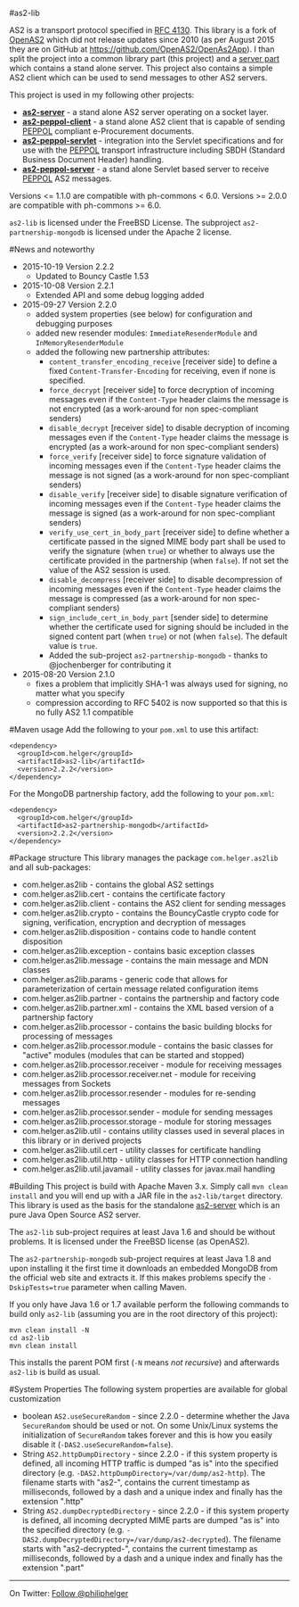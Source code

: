 #as2-lib

AS2 is a transport protocol specified in [RFC 4130](http://www.ietf.org/rfc/rfc4130.txt).
This library is a fork of [OpenAS2](http://sourceforge.net/projects/openas2/) which did not 
release updates since 2010 (as per August 2015 they are on GitHub at https://github.com/OpenAS2/OpenAs2App). I than split the project into a common library part (this project)
and a [server part](https://github.com/phax/as2-server) which contains a stand alone server. This project also contains a simple AS2 client which can be used to send messages to other AS2 servers.

This project is used in my following other projects:
  * **[as2-server](https://github.com/phax/as2-server)** - a stand alone AS2 server operating on a socket layer.
  * **[as2-peppol-client](https://github.com/phax/as2-peppol-client)** - a stand alone AS2 client that is capable of sending [PEPPOL](http://www.peppol.eu) compliant e-Procurement documents.
  * **[as2-peppol-servlet](https://github.com/phax/as2-peppol-servlet)** - integration into the Servlet specifications and for use with the [PEPPOL](http://www.peppol.eu) transport infrastructure including SBDH (Standard Business Document Header) handling.
  * **[as2-peppol-server](https://github.com/phax/as2-peppol-server)** - a stand alone Servlet based server to receive [PEPPOL](http://www.peppol.eu) AS2 messages.

Versions <= 1.1.0 are compatible with ph-commons < 6.0.
Versions >= 2.0.0 are compatible with ph-commons >= 6.0.

`as2-lib` is licensed under the FreeBSD License. The subproject `as2-partnership-mongodb` is licensed under the Apache 2 license. 

#News and noteworthy

  * 2015-10-19 Version 2.2.2
    * Updated to Bouncy Castle 1.53
  * 2015-10-08 Version 2.2.1
    * Extended API and some debug logging added
  * 2015-09-27 Version 2.2.0
    * added system properties (see below) for configuration and debugging purposes
    * added new resender modules: `ImmediateResenderModule` and `InMemoryResenderModule`
    * added the following new partnership attributes:
      * `content_transfer_encoding_receive` [receiver side] to define a fixed `Content-Transfer-Encoding` for receiving, even if none is specified.
      * `force_decrypt` [receiver side] to force decryption of incoming messages even if the `Content-Type` header claims the message is not encrypted (as a work-around for non spec-compliant senders)
      * `disable_decrypt` [receiver side] to disable decryption of incoming messages even if the `Content-Type` header claims the message is encrypted (as a work-around for non spec-compliant senders)
      * `force_verify` [receiver side] to force signature validation of incoming messages even if the `Content-Type` header claims the message is not signed (as a work-around for non spec-compliant senders)
      * `disable_verify` [receiver side] to disable signature verification of incoming messages even if the `Content-Type` header claims the message is signed (as a work-around for non spec-compliant senders)
      * `verify_use_cert_in_body_part` [receiver side] to define whether a certificate passed in the signed MIME body part shall be used to verify the signature (when `true`) or whether to always use the certificate provided in the partnership (when `false`). If not set the value of the AS2 session is used.
      * `disable_decompress` [receiver side] to disable decompression of incoming messages even if the `Content-Type` header claims the message is compressed (as a work-around for non spec-compliant senders)
      * `sign_include_cert_in_body_part` [sender side] to determine whether the certificate used for signing should be included in the signed content part (when `true`) or not (when `false`). The default value is `true`.
      * Added the sub-project `as2-partnership-mongodb` - thanks to @jochenberger for contributing it
  * 2015-08-20 Version 2.1.0
    * fixes a problem that implicitly SHA-1 was always used for signing, no matter what you specify
    * compression according to RFC 5402 is now supported so that this is no fully AS2 1.1 compatible

#Maven usage
Add the following to your `pom.xml` to use this artifact:
```
<dependency>
  <groupId>com.helger</groupId>
  <artifactId>as2-lib</artifactId>
  <version>2.2.2</version>
</dependency>
```

For the MongoDB partnership factory, add the following to your `pom.xml`:
```
<dependency>
  <groupId>com.helger</groupId>
  <artifactId>as2-partnership-mongodb</artifactId>
  <version>2.2.2</version>
</dependency>
```

#Package structure
This library manages the package `com.helger.as2lib` and all sub-packages:

  * com.helger.as2lib - contains the global AS2 settings
  * com.helger.as2lib.cert - contains the certificate factory
  * com.helger.as2lib.client - contains the AS2 client for sending messages
  * com.helger.as2lib.crypto - contains the BouncyCastle crypto code for signing, verification, encryption and decryption of messages
  * com.helger.as2lib.disposition - contains code to handle content disposition
  * com.helger.as2lib.exception - contains basic exception classes
  * com.helger.as2lib.message - contains the main message and MDN classes
  * com.helger.as2lib.params - generic code that allows for parameterization of certain message related configuration items
  * com.helger.as2lib.partner - contains the partnership and factory code
  * com.helger.as2lib.partner.xml - contains the XML based version of a partnership factory
  * com.helger.as2lib.processor - contains the basic building blocks for processing of messages
  * com.helger.as2lib.processor.module - contains the basic classes for "active" modules (modules that can be started and stopped)
  * com.helger.as2lib.processor.receiver - module for receiving messages
  * com.helger.as2lib.processor.receiver.net - module for receiving messages from Sockets
  * com.helger.as2lib.processor.resender - modules for re-sending messages
  * com.helger.as2lib.processor.sender - module for sending messages
  * com.helger.as2lib.processor.storage - module for storing messages
  * com.helger.as2lib.util - contains utility classes used in several places in this library or in derived projects
  * com.helger.as2lib.util.cert - utility classes for certificate handling
  * com.helger.as2lib.util.http - utility classes for HTTP connection handling
  * com.helger.as2lib.util.javamail - utility classes for javax.mail handling

#Building
This project is build with Apache Maven 3.x. Simply call `mvn clean install` and you will end up with a JAR file in the `as2-lib/target` directory. This library is used as the basis for the standalone [as2-server](https://github.com/phax/as2-server) which is an pure Java Open Source AS2 server.

The `as2-lib` sub-project requires at least Java 1.6 and should be without problems. It is licensed under the FreeBSD license (as OpenAS2).

The `as2-partnership-mongodb` sub-project requires at least Java 1.8 and upon installing it the first time it downloads an embedded MongoDB from the official web site and extracts it. If this makes problems specify the `-DskipTests=true` parameter when calling Maven.

If you only have Java 1.6 or 1.7 available perform the following commands to build only `as2-lib` (assuming you are in the root directory of this project):
```
mvn clean install -N
cd as2-lib
mvn clean install
```

This installs the parent POM first (`-N` means *not recursive*) and afterwards `as2-lib` is build as usual.

#System Properties
The following system properties are available for global customization

  * boolean `AS2.useSecureRandom` - since 2.2.0 - determine whether the Java `SecureRandom` should be used or not. On some Unix/Linux systems the initialization of `SecureRandom` takes forever and this is how you easily disable it (`-DAS2.useSecureRandom=false`).
  * String `AS2.httpDumpDirectory` - since 2.2.0 - if this system property is defined, all incoming HTTP traffic is dumped "as is" into the specified directory (e.g. `-DAS2.httpDumpDirectory=/var/dump/as2-http`). The filename starts with "as2-", contains the current timestamp as milliseconds, followed by a dash and a unique index and finally has the extension ".http"
  * String `AS2.dumpDecryptedDirectory` - since 2.2.0 - if this system property is defined, all incoming decrypted MIME parts are dumped "as is" into the specified directory (e.g. `-DAS2.dumpDecryptedDirectory=/var/dump/as2-decrypted`). The filename starts with "as2-decrypted-", contains the current timestamp as milliseconds, followed by a dash and a unique index and finally has the extension ".part"
 

---

On Twitter: <a href="https://twitter.com/philiphelger">Follow @philiphelger</a>
